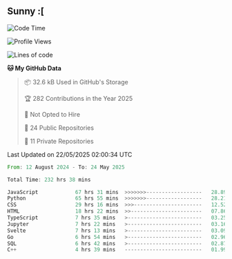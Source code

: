 ## Sunny :[

<!--START_SECTION:waka-->
![Code Time](http://img.shields.io/badge/Code%20Time-233%20hrs%2044%20mins-blue)

![Profile Views](http://img.shields.io/badge/Profile%20Views-1-blue)

![Lines of code](https://img.shields.io/badge/From%20Hello%20World%20I%27ve%20Written-283.7%20thousand%20lines%20of%20code-blue)

**🐱 My GitHub Data** 

> 📦 32.6 kB Used in GitHub's Storage 
 > 
> 🏆 282 Contributions in the Year 2025
 > 
> 🚫 Not Opted to Hire
 > 
> 📜 24 Public Repositories 
 > 
> 🔑 11 Private Repositories 
 > 

 Last Updated on 22/05/2025 02:00:34 UTC
<!--END_SECTION:waka-->

<!--START_SECTION:code-->

```rust
From: 12 August 2024 - To: 24 May 2025

Total Time: 232 hrs 38 mins

JavaScript            67 hrs 31 mins  >>>>>>>------------------   28.89 %
Python                65 hrs 55 mins  >>>>>>>------------------   28.21 %
CSS                   29 hrs 16 mins  >>>----------------------   12.52 %
HTML                  18 hrs 22 mins  >>-----------------------   07.86 %
TypeScript            7 hrs 35 mins   >------------------------   03.25 %
Jupyter               7 hrs 22 mins   >------------------------   03.16 %
Svelte                7 hrs 13 mins   >------------------------   03.09 %
Go                    6 hrs 54 mins   >------------------------   02.96 %
SQL                   6 hrs 42 mins   >------------------------   02.87 %
C++                   4 hrs 39 mins   -------------------------   01.99 %
```

<!--END_SECTION:code-->
